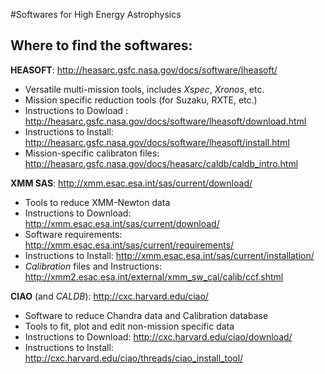 #Softwares for High Energy Astrophysics

## Where to find the softwares:

**HEASOFT**: http://heasarc.gsfc.nasa.gov/docs/software/lheasoft/
  - Versatile multi-mission tools, includes *Xspec*, *Xronos*, etc.
  - Mission specific reduction tools (for Suzaku, RXTE, etc.)
  - Instructions to Dowload : http://heasarc.gsfc.nasa.gov/docs/software/lheasoft/download.html
  - Instructions to Install: http://heasarc.gsfc.nasa.gov/docs/software/lheasoft/install.html
  - Mission-specific calibraton files: http://heasarc.gsfc.nasa.gov/docs/heasarc/caldb/caldb_intro.html
  
**XMM SAS**: http://xmm.esac.esa.int/sas/current/download/
  - Tools to reduce XMM-Newton data
  - Instructions to Download: http://xmm.esac.esa.int/sas/current/download/
  - Software requirements: http://xmm.esac.esa.int/sas/current/requirements/
  - Instructions to Install: http://xmm.esac.esa.int/sas/current/installation/
  - *Calibration* files and Instructions: http://xmm2.esac.esa.int/external/xmm_sw_cal/calib/ccf.shtml

**CIAO** (and *CALDB*): http://cxc.harvard.edu/ciao/
  - Software to reduce Chandra data and Calibration database
  - Tools to fit, plot and edit non-mission specific data
  - Instructions to Download: http://cxc.harvard.edu/ciao/download/
  - Instructions to Install: http://cxc.harvard.edu/ciao/threads/ciao_install_tool/

